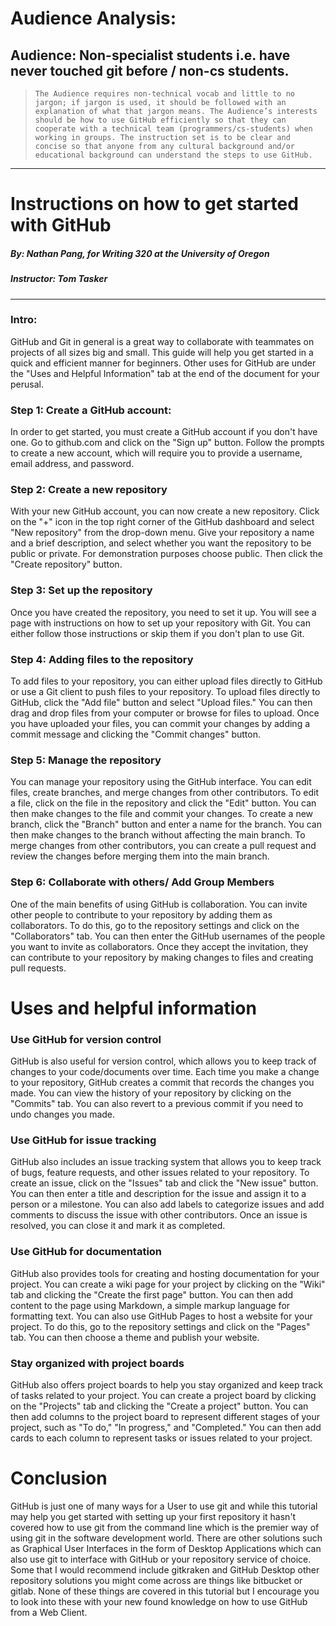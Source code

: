 

# Audience Analysis:
## Audience: Non-specialist students i.e. have never touched git before / non-cs students.
> ```The Audience requires non-technical vocab and little to no jargon; if jargon is used, it should be followed with an explanation of what that jargon means. The Audience’s interests should be how to use GitHub efficiently so that they can cooperate with a technical team (programmers/cs-students) when working in groups. The instruction set is to be clear and concise so that anyone from any cultural background and/or educational background can understand the steps to use GitHub.```
---
# Instructions on how to get started with GitHub
##### By: Nathan Pang, for Writing 320 at the University of Oregon 
##### Instructor: Tom Tasker
---

### Intro:

GitHub and Git in general is a great way to collaborate with teammates on projects of all sizes big and small. This guide will help you get started in a quick and efficient manner for beginners. Other uses for GitHub are under the "Uses and Helpful Information" tab at the end of the document for your perusal. 

### Step 1: Create a GitHub account:

In order to get started, you must create a GitHub account if you don't have one. Go to github.com and click on the "Sign up" button. Follow the prompts to create a new account, which will require you to provide a username, email address, and password.

### Step 2: Create a new repository

With your new GitHub account, you can now create a new repository. Click on the "+" icon in the top right corner of the GitHub dashboard and select "New repository" from the drop-down menu. Give your repository a name and a brief description, and select whether you want the repository to be public or private. For demonstration purposes choose public. Then click the "Create repository" button.


### Step 3: Set up the repository

Once you have created the repository, you need to set it up. You will see a page with instructions on how to set up your repository with Git. You can either follow those instructions or skip them if you don't plan to use Git.

### Step 4: Adding files to the repository  

To add files to your repository, you can either upload files directly to GitHub or use a Git client to push files to your repository. To upload files directly to GitHub, click the "Add file" button and select "Upload files." You can then drag and drop files from your computer or browse for files to upload. Once you have uploaded your files, you can commit your changes by adding a commit message and clicking the "Commit changes" button.

### Step 5: Manage the repository

You can manage your repository using the GitHub interface. You can edit files, create branches, and merge changes from other contributors. To edit a file, click on the file in the repository and click the "Edit" button. You can then make changes to the file and commit your changes. To create a new branch, click the "Branch" button and enter a name for the branch. You can then make changes to the branch without affecting the main branch. To merge changes from other contributors, you can create a pull request and review the changes before merging them into the main branch.

### Step 6: Collaborate with others/ Add Group Members
One of the main benefits of using GitHub is collaboration. You can invite other people to contribute to your repository by adding them as collaborators. To do this, go to the repository settings and click on the "Collaborators" tab. You can then enter the GitHub usernames of the people you want to invite as collaborators. Once they accept the invitation, they can contribute to your repository by making changes to files and creating pull requests.

# Uses and helpful information

### Use GitHub for version control

GitHub is also useful for version control, which allows you to keep track of changes to your code/documents over time. Each time you make a change to your repository, GitHub creates a commit that records the changes you made. You can view the history of your repository by clicking on the "Commits" tab. You can also revert to a previous commit if you need to undo changes you made.

### Use GitHub for issue tracking

GitHub also includes an issue tracking system that allows you to keep track of bugs, feature requests, and other issues related to your repository. To create an issue, click on the "Issues" tab and click the "New issue" button. You can then enter a title and description for the issue and assign it to a person or a milestone. You can also add labels to categorize issues and add comments to discuss the issue with other contributors. Once an issue is resolved, you can close it and mark it as completed.

### Use GitHub for documentation

GitHub also provides tools for creating and hosting documentation for your project. You can create a wiki page for your project by clicking on the "Wiki" tab and clicking the "Create the first page" button. You can then add content to the page using Markdown, a simple markup language for formatting text. You can also use GitHub Pages to host a website for your project. To do this, go to the repository settings and click on the "Pages" tab. You can then choose a theme and publish your website.

### Stay organized with project boards

GitHub also offers project boards to help you stay organized and keep track of tasks related to your project. You can create a project board by clicking on the "Projects" tab and clicking the "Create a project" button. You can then add columns to the project board to represent different stages of your project, such as "To do," "In progress," and "Completed." You can then add cards to each column to represent tasks or issues related to your project.

# Conclusion

GitHub is just one of many ways for a User to use git and while this tutorial may help you get started with setting up your first repository it hasn't covered how to use git from the command line which is the premier way of using git in the software development world. There are other solutions such as Graphical User Interfaces in the form of Desktop Applications which can also use git to interface with GitHub or your repository service of choice. Some that I would recommend include gitkraken and GitHub Desktop other repository solutions you might come across are things like bitbucket or gitlab. None of these things are covered in this tutorial but I encourage you to look into these with your new found knowledge on how to use GitHub from a Web Client.


